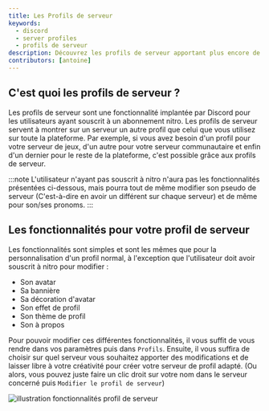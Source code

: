 ```yaml
---
title: Les Profils de serveur
keywords:
  - discord
  - server profiles
  - profils de serveur
description: Découvrez les profils de serveur apportant plus encore de personnalisation de profil pour exprimer vos différentes personnalités en fonction du serveur.
contributors: [antoine]
---
```


## C'est quoi les profils de serveur ?

Les profils de serveur sont une fonctionnalité implantée par Discord pour les utilisateurs ayant souscrit à un abonnement nitro.
Les profils de serveur servent à montrer sur un serveur un autre profil que celui que vous utilisez sur toute la plateforme. Par exemple, si vous avez besoin d'un profil pour votre serveur de jeux, d'un autre pour votre serveur communautaire et enfin d'un dernier pour le reste de la plateforme, c'est possible grâce aux profils de serveur. 

:::note L'utilisateur n'ayant pas souscrit à nitro n'aura pas les fonctionnalités présentées ci-dessous, mais pourra tout de même modifier son pseudo de serveur (C'est-à-dire en avoir un différent sur chaque serveur) et de même pour son/ses pronoms. :::

## Les fonctionnalités pour votre profil de serveur

Les fonctionnalités sont simples et sont les mêmes que pour la personnalisation d'un profil normal, à l'exception que l'utilisateur doit avoir souscrit à nitro pour modifier : 
* Son avatar
* Sa bannière
* Sa décoration d'avatar
* Son effet de profil
* Son thème de profil
* Son à propos

Pour pouvoir modifier ces différentes fonctionnalités, il vous suffit de vous rendre dans vos paramètres puis dans `Profils`. Ensuite,  il vous suffira de choisir sur quel serveur vous souhaitez apporter des modifications et de laisser libre à votre créativité pour créer votre serveur de profil adapté. (Ou alors, vous pouvez juste faire un clic droit sur votre nom dans le serveur concerné puis `Modifier le profil de serveur`)

![illustration fonctionnalités profil de serveur](http://i.discord.fr/hqjz.webp)

